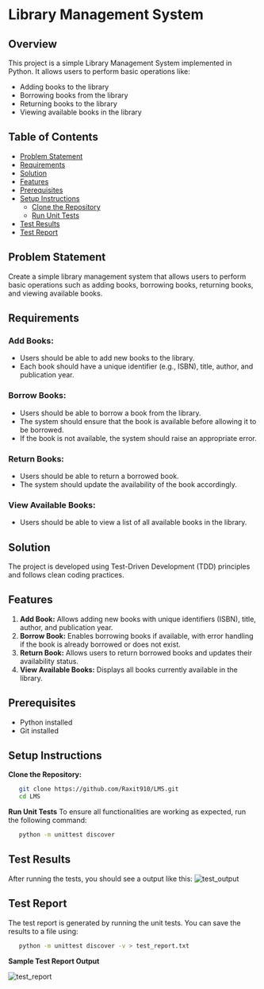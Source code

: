 # Library Management System

## Overview
This project is a simple Library Management System implemented in Python. It allows users to perform basic operations like:
- Adding books to the library
- Borrowing books from the library
- Returning books to the library
- Viewing available books in the library

## Table of Contents

- [Problem Statement](#problem-statement)
- [Requirements](#requirements)
- [Solution](#solution)
- [Features](#features)
- [Prerequisites](#prerequisites)
- [Setup Instructions](#setup-instructions)
  - [Clone the Repository](#clone-the-repository)
  - [Run Unit Tests](#run-unit-tests)
- [Test Results](#test-results)
- [Test Report](#test-report)
 
## Problem Statement

Create a simple library management system that allows users to perform basic operations such as adding books, borrowing books, returning books, and viewing available books.

## Requirements

### Add Books:

- Users should be able to add new books to the library.
- Each book should have a unique identifier (e.g., ISBN), title, author, and publication year.

### Borrow Books:

- Users should be able to borrow a book from the library.
- The system should ensure that the book is available before allowing it to be borrowed.
- If the book is not available, the system should raise an appropriate error.

### Return Books:

- Users should be able to return a borrowed book.
- The system should update the availability of the book accordingly.

### View Available Books:

- Users should be able to view a list of all available books in the library.

## Solution
The project is developed using Test-Driven Development (TDD) principles and follows clean coding practices.

## Features

1. **Add Book:** Allows adding new books with unique identifiers (ISBN), title, author, and publication year.
2. **Borrow Book:** Enables borrowing books if available, with error handling if the book is already borrowed or does not exist.
3. **Return Book:** Allows users to return borrowed books and updates their availability status.
4. **View Available Books:** Displays all books currently available in the library.

## Prerequisites

- Python installed
- Git installed

## Setup Instructions

**Clone the Repository:**
```bash
   git clone https://github.com/Raxit910/LMS.git
   cd LMS 
```
**Run Unit Tests**
To ensure all functionalities are working as expected, run the following command:
```bash
   python -m unittest discover
```
## Test Results
After running the tests, you should see a output like this:
![test_output](https://github.com/user-attachments/assets/22d29407-41b3-498c-9bca-19d7a4fb94d8)


## Test Report
The test report is generated by running the unit tests. You can save the results to a file using:
```bash
   python -m unittest discover -v > test_report.txt
```

**Sample Test Report Output**

![test_report](https://github.com/user-attachments/assets/41c8e6d7-2bb3-4f54-b8ba-40c728f6760a)

